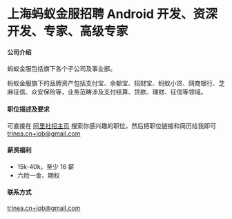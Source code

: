 上海蚂蚁金服招聘 Android 开发、资深开发、专家、高级专家
==========

#### 公司介绍
蚂蚁金服包括旗下各个子公司及事业部。  

蚂蚁金服旗下的品牌资产包括支付宝、余额宝、招财宝、蚂蚁小贷、网商银行、芝麻征信、众安保险等，业务范畴涉及支付结算、贷款、理财、征信等领域。  

#### 职位描述及要求
可直接在 [阿里社招主页](https://job.alibaba.com/zhaopin/position_list.htm) 搜索你感兴趣的职位，然后把职位链接和简历给我即可 [trinea.cn+job@gmail.com](mailto:trinea.cn+job@gmail.com)  

#### 薪资福利
- 15k-40k，至少 16 薪
- 六险一金、期权

#### 联系方式
[trinea.cn+job@gmail.com](mailto:trinea.cn+job@gmail.com)  